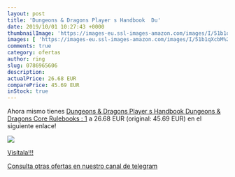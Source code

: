 ```yaml
---
layout: post
title: 'Dungeons & Dragons Player s Handbook  Du'
date: 2019/10/01 10:27:43 +0000
thumbnailImage: 'https://images-eu.ssl-images-amazon.com/images/I/51b1qXcbM%2BL._SL200_.jpg'
images: [ 'https://images-eu.ssl-images-amazon.com/images/I/51b1qXcbM%2BL._SL200_.jpg' ]
comments: true
category: ofertas
author: ring
slug: 0786965606
description:
actualPrice: 26.68 EUR
comparePrice: 45.69 EUR
inStock: true
---
```


Ahora mismo tienes [Dungeons & Dragons Player s Handbook  Dungeons & Dragons Core Rulebooks : 1](https://www.amazon.com/dp/0786965606/?tag=redken08-20) a 26.68 EUR (original: 45.69 EUR) en el siguiente enlace!

[![](https://images-eu.ssl-images-amazon.com/images/I/51b1qXcbM%2BL._SL200_.jpg)](https://www.amazon.com/dp/0786965606/?tag=redken08-20)

[Visítala!!!](https://www.amazon.com/dp/0786965606/?tag=redken08-20)

[Consulta otras ofertas en nuestro canal de telegram](https://t.me/s/ofertas25)
